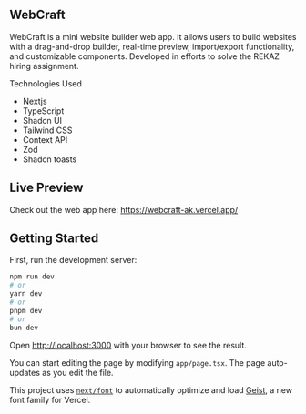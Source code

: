 ## WebCraft
WebCraft is a mini website builder web app. It allows users to build websites with a drag-and-drop builder, real-time preview, import/export functionality, and customizable components. Developed in efforts to solve the REKAZ hiring assignment.

Technologies Used
-	Nextjs
-	TypeScript
-	Shadcn UI
-	Tailwind CSS
-	Context API
- Zod
-	Shadcn toasts


## Live Preview
Check out the web app here: https://webcraft-ak.vercel.app/




## Getting Started

First, run the development server:

```bash
npm run dev
# or
yarn dev
# or
pnpm dev
# or
bun dev
```

Open [http://localhost:3000](http://localhost:3000) with your browser to see the result.

You can start editing the page by modifying `app/page.tsx`. The page auto-updates as you edit the file.

This project uses [`next/font`](https://nextjs.org/docs/app/building-your-application/optimizing/fonts) to automatically optimize and load [Geist](https://vercel.com/font), a new font family for Vercel.

